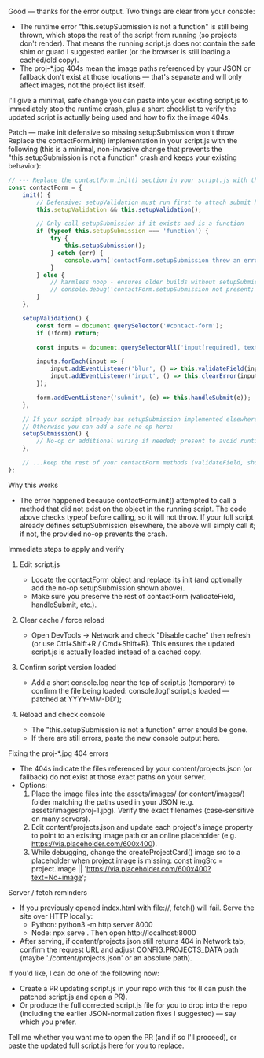 Good — thanks for the error output. Two things are clear from your console:

- The runtime error "this.setupSubmission is not a function" is still being thrown, which stops the rest of the script from running (so projects don't render). That means the running script.js does not contain the safe shim or guard I suggested earlier (or the browser is still loading a cached/old copy).
- The proj-*.jpg 404s mean the image paths referenced by your JSON or fallback don't exist at those locations — that's separate and will only affect images, not the project list itself.

I'll give a minimal, safe change you can paste into your existing script.js to immediately stop the runtime crash, plus a short checklist to verify the updated script is actually being used and how to fix the image 404s.

Patch — make init defensive so missing setupSubmission won't throw
Replace the contactForm.init() implementation in your script.js with the following (this is a minimal, non-invasive change that prevents the "this.setupSubmission is not a function" crash and keeps your existing behavior):

```javascript name=script.js
// --- Replace the contactForm.init() section in your script.js with this block ---
const contactForm = {
    init() {
        // Defensive: setupValidation must run first to attach submit handlers
        this.setupValidation && this.setupValidation();

        // Only call setupSubmission if it exists and is a function
        if (typeof this.setupSubmission === 'function') {
            try {
                this.setupSubmission();
            } catch (err) {
                console.warn('contactForm.setupSubmission threw an error:', err);
            }
        } else {
            // harmless noop - ensures older builds without setupSubmission won't crash
            // console.debug('contactForm.setupSubmission not present; skipping.');
        }
    },

    setupValidation() {
        const form = document.querySelector('#contact-form');
        if (!form) return;

        const inputs = document.querySelectorAll('input[required], textarea[required]');

        inputs.forEach(input => {
            input.addEventListener('blur', () => this.validateField(input));
            input.addEventListener('input', () => this.clearError(input));
        });

        form.addEventListener('submit', (e) => this.handleSubmit(e));
    },

    // If your script already has setupSubmission implemented elsewhere, keep it.
    // Otherwise you can add a safe no-op here:
    setupSubmission() {
        // No-op or additional wiring if needed; present to avoid runtime errors.
    },

    // ...keep the rest of your contactForm methods (validateField, showError, handleSubmit, etc.) unchanged...
};
```

Why this works
- The error happened because contactForm.init() attempted to call a method that did not exist on the object in the running script. The code above checks typeof before calling, so it will not throw. If your full script already defines setupSubmission elsewhere, the above will simply call it; if not, the provided no-op prevents the crash.

Immediate steps to apply and verify
1. Edit script.js
   - Locate the contactForm object and replace its init (and optionally add the no-op setupSubmission shown above).
   - Make sure you preserve the rest of contactForm (validateField, handleSubmit, etc.).

2. Clear cache / force reload
   - Open DevTools → Network and check "Disable cache" then refresh (or use Ctrl+Shift+R / Cmd+Shift+R). This ensures the updated script.js is actually loaded instead of a cached copy.

3. Confirm script version loaded
   - Add a short console.log near the top of script.js (temporary) to confirm the file being loaded:
     console.log('script.js loaded — patched at YYYY-MM-DD');

4. Reload and check console
   - The "this.setupSubmission is not a function" error should be gone.
   - If there are still errors, paste the new console output here.

Fixing the proj-*.jpg 404 errors
- The 404s indicate the files referenced by your content/projects.json (or fallback) do not exist at those exact paths on your server.
- Options:
  1) Place the image files into the assets/images/ (or content/images/) folder matching the paths used in your JSON (e.g. assets/images/proj-1.jpg). Verify the exact filenames (case-sensitive on many servers).
  2) Edit content/projects.json and update each project's image property to point to an existing image path or an online placeholder (e.g. https://via.placeholder.com/600x400).
  3) While debugging, change the createProjectCard() image src to a placeholder when project.image is missing:
     const imgSrc = project.image || 'https://via.placeholder.com/600x400?text=No+image';

Server / fetch reminders
- If you previously opened index.html with file://, fetch() will fail. Serve the site over HTTP locally:
  - Python: python3 -m http.server 8000
  - Node: npx serve .
  Then open http://localhost:8000
- After serving, if content/projects.json still returns 404 in Network tab, confirm the request URL and adjust CONFIG.PROJECTS_DATA path (maybe './content/projects.json' or an absolute path).

If you'd like, I can do one of the following now:
- Create a PR updating script.js in your repo with this fix (I can push the patched script.js and open a PR).
- Or produce the full corrected script.js file for you to drop into the repo (including the earlier JSON-normalization fixes I suggested) — say which you prefer.

Tell me whether you want me to open the PR (and if so I'll proceed), or paste the updated full script.js here for you to replace.

